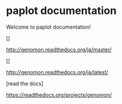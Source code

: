 # paplot documentation

Welcome to paplot documentation!

[]

http://genomon.readthedocs.org/ja/master/

[]

http://genomon.readthedocs.org/ja/latest/

[read the docs]

https://readthedocs.org/projects/genomon/
